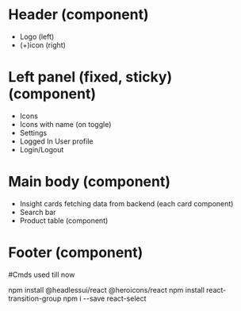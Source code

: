 # Header (component)

- Logo (left)
- (+)icon (right)

# Left panel (fixed, sticky) (component)

- Icons
- Icons with name (on toggle)
- Settings
- Logged In User profile
- Login/Logout

# Main body (component)

- Insight cards fetching data from backend (each card component)
- Search bar
- Product table (component)

# Footer (component)

#Cmds used till now

npm install @headlessui/react @heroicons/react
npm install react-transition-group
npm i --save react-select
